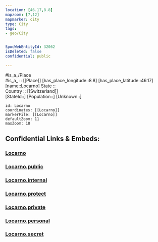 ```yaml
---
location: [46.17,8.8] 
mapzoom: [7,12] 
mapmarker: city 
type: City
tags:
- geo/City


SpocWebEntityId: 32062
isDeleted: false
confidential: public

---
```

#is_a_/Place  
#is_a_ :: [[Place]] 
[has_place_longitude::8.8] 
[has_place_latitude::46.17] 
[name::Locarno] 
State ::  
Country :: [[Switzerland]]  
[StateId::] 
[Population::] 
[Unknown::] 


```leaflet
id: Locarno
coordinates: [[Locarno]] 
markerFile: [[Locarno]] 
defaultZoom: 11 
maxZoom: 18
```


## Confidential Links & Embeds: 

### [Locarno](/_Standards/Earth/Continent/Europe/Europe~Central/Switzerland/Switzerland~Cantons/Ticino/City/Locarno.md) 

### [Locarno.public](/_public/Earth/Continent/Europe/Europe~Central/Switzerland/Switzerland~Cantons/Ticino/City/Locarno.public.md) 

### [Locarno.internal](/_internal/Earth/Continent/Europe/Europe~Central/Switzerland/Switzerland~Cantons/Ticino/City/Locarno.internal.md) 

### [Locarno.protect](/_protect/Earth/Continent/Europe/Europe~Central/Switzerland/Switzerland~Cantons/Ticino/City/Locarno.protect.md) 

### [Locarno.private](/_private/Earth/Continent/Europe/Europe~Central/Switzerland/Switzerland~Cantons/Ticino/City/Locarno.private.md) 

### [Locarno.personal](/_personal/Earth/Continent/Europe/Europe~Central/Switzerland/Switzerland~Cantons/Ticino/City/Locarno.personal.md) 

### [Locarno.secret](/_secret/Earth/Continent/Europe/Europe~Central/Switzerland/Switzerland~Cantons/Ticino/City/Locarno.secret.md)

